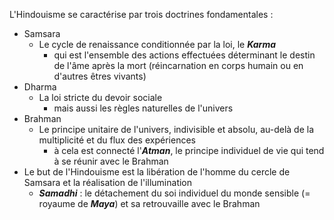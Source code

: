 L'Hindouisme se caractérise par trois doctrines fondamentales :
 - Samsara
   - Le cycle de renaissance conditionnée par la loi, le ***Karma***
     - qui est l'ensemble des actions effectuées déterminant le destin de l'âme après la mort (réincarnation en corps humain ou en d'autres êtres vivants)
 - Dharma
   - La loi stricte du devoir sociale
     - mais aussi les règles naturelles de l'univers
- Brahman
  - Le principe unitaire de l'univers, indivisible et absolu, au-delà de la multiplicité et du flux des expériences
    - à cela est connecté l'***Atman***, le principe individuel de vie qui tend à se réunir avec le Brahman
- Le but de l'Hindouisme est la libération de l'homme du cercle de Samsara et la réalisation de l'illumination
  - ***Samadhi*** : le détachement du soi individuel du monde sensible (= royaume de ***Maya***) et sa retrouvaille avec le Brahman   
